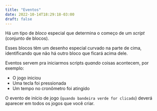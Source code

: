```yaml
---
title: "Eventos"
date: 2022-10-14T18:29:18-03:00
draft: false
---
```


Há um tipo de *bloco* especial que determina o começo de um *script* (conjunto de blocos).

Esses blocos têm um desenho especial curvado na parte de cima, identificando que não há outro bloco que ficará acima dele.

Eventos servem pra iniciarmos scripts *quando* coisas acontecem, por exemplo:

- O jogo iniciou
- Uma tecla foi pressionada
- Um tempo no cronômetro foi atingido

O evento de início de jogo (`quando bandeira verde for clicado`) deverá aparecer em todos os jogos que você criar.
